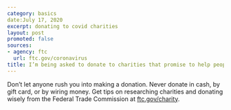 ```yaml
---
category: basics
date:July 17, 2020
excerpt: donating to covid charities
layout: post
promoted: false
sources:
- agency: ftc
  url: ftc.gov/coronavirus
title: I’m being asked to donate to charities that promise to help people affected by COVID-19. How can I check out these organizations?
---
```


Don’t let anyone rush you into making a donation. Never donate in cash, by gift card, or by wiring money. Get tips on researching charities and donating wisely from the Federal Trade Commission at [ftc.gov/charity](https://www.consumer.ftc.gov/features/how-donate-wisely-and-avoid-charity-scams).